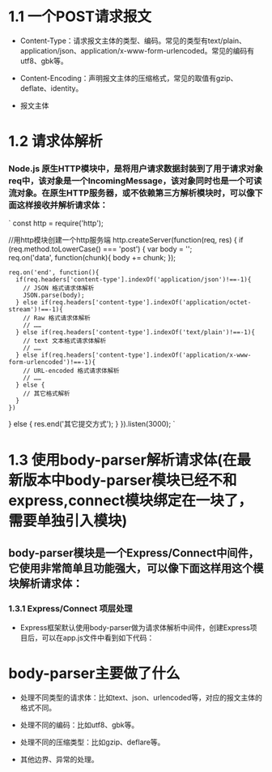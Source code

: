 # 1.1 一个POST请求报文

* Content-Type：请求报文主体的类型、编码。常见的类型有text/plain、application/json、application/x-www-form-urlencoded。常见的编码有utf8、gbk等。

* Content-Encoding：声明报文主体的压缩格式，常见的取值有gzip、deflate、identity。

* 报文主体

# 1.2 请求体解析

### Node.js 原生HTTP模块中，是将用户请求数据封装到了用于请求对象req中，该对象是一个IncomingMessage，该对象同时也是一个可读流对象。在原生HTTP服务器，或不依赖第三方解析模块时，可以像下面这样接收并解析请求体：

` const http = require('http');

//用http模块创建一个http服务端 
http.createServer(function(req, res) {
  if (req.method.toLowerCase() === 'post') {
    var body = '';   
    req.on('data', function(chunk){
      body += chunk;
    });

    req.on('end', function(){
      if(req.headers['content-type'].indexOf('application/json')!==-1){
        // JSON 格式请求体解析
        JSON.parse(body);
      } else if(req.headers['content-type'].indexOf('application/octet-stream')!==-1){
        // Raw 格式请求体解析
        // ……
      } else if(req.headers['content-type'].indexOf('text/plain')!==-1){
        // text 文本格式请求体解析
        // ……
      } else if(req.headers['content-type'].indexOf('application/x-www-form-urlencoded')!==-1){
        // URL-encoded 格式请求体解析
        // ……
      } else {
      	// 其它格式解析
      }
    })
  } else {
    res.end('其它提交方式');
  }
}).listen(3000);  `

# 1.3 使用body-parser解析请求体(在最新版本中body-parser模块已经不和express,connect模块绑定在一块了，需要单独引入模块)

## body-parser模块是一个Express/Connect中间件，它使用非常简单且功能强大，可以像下面这样用这个模块解析请求体：

### 1.3.1 Express/Connect 项层处理

* Express框架默认使用body-parser做为请求体解析中间件，创建Express项目后，可以在app.js文件中看到如下代码：

# body-parser主要做了什么
* 处理不同类型的请求体：比如text、json、urlencoded等，对应的报文主体的格式不同。

* 处理不同的编码：比如utf8、gbk等。

* 处理不同的压缩类型：比如gzip、deflare等。

* 其他边界、异常的处理。

